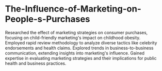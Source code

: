 # The-Influence-of-Marketing-on-People-s-Purchases
Researched the effect of marketing strategies on consumer purchases, focusing on child-friendly marketing's impact on childhood obesity. Employed rapid review methodology to analyze diverse tactics like celebrity endorsements and health claims. Explored trends in business-to-business communication, extending insights into marketing's influence. Gained expertise in evaluating marketing strategies and their implications for public health and business practices.
